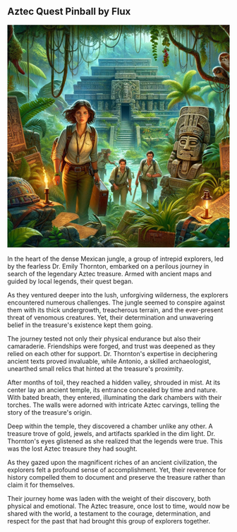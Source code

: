 ## Aztec Quest Pinball by Flux

![alt text](https://github.com/mpcarr/aztec-quest/blob/master/assets/aztec-quest-concept.webp)

In the heart of the dense Mexican jungle, a group of intrepid explorers, led by the fearless Dr. Emily Thornton, embarked on a perilous journey in search of the legendary Aztec treasure. Armed with ancient maps and guided by local legends, their quest began.

As they ventured deeper into the lush, unforgiving wilderness, the explorers encountered numerous challenges. The jungle seemed to conspire against them with its thick undergrowth, treacherous terrain, and the ever-present threat of venomous creatures. Yet, their determination and unwavering belief in the treasure's existence kept them going.

The journey tested not only their physical endurance but also their camaraderie. Friendships were forged, and trust was deepened as they relied on each other for support. Dr. Thornton's expertise in deciphering ancient texts proved invaluable, while Antonio, a skilled archaeologist, unearthed small relics that hinted at the treasure's proximity.

After months of toil, they reached a hidden valley, shrouded in mist. At its center lay an ancient temple, its entrance concealed by time and nature. With bated breath, they entered, illuminating the dark chambers with their torches. The walls were adorned with intricate Aztec carvings, telling the story of the treasure's origin.

Deep within the temple, they discovered a chamber unlike any other. A treasure trove of gold, jewels, and artifacts sparkled in the dim light. Dr. Thornton's eyes glistened as she realized that the legends were true. This was the lost Aztec treasure they had sought.

As they gazed upon the magnificent riches of an ancient civilization, the explorers felt a profound sense of accomplishment. Yet, their reverence for history compelled them to document and preserve the treasure rather than claim it for themselves.

Their journey home was laden with the weight of their discovery, both physical and emotional. The Aztec treasure, once lost to time, would now be shared with the world, a testament to the courage, determination, and respect for the past that had brought this group of explorers together.
